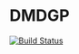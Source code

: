 # DMDGP

[![Build Status](https://github.com/andresroliveira/DMDGP.jl/actions/workflows/CI.yml/badge.svg?branch=main)](https://github.com/andresroliveira/DMDGP.jl/actions/workflows/CI.yml?query=branch%3Amain)
